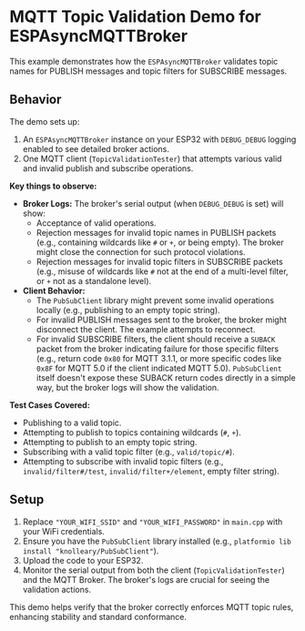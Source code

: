 # MQTT Topic Validation Demo for ESPAsyncMQTTBroker

This example demonstrates how the `ESPAsyncMQTTBroker` validates topic names for PUBLISH messages and topic filters for SUBSCRIBE messages.

## Behavior

The demo sets up:
1.  An `ESPAsyncMQTTBroker` instance on your ESP32 with `DEBUG_DEBUG` logging enabled to see detailed broker actions.
2.  One MQTT client (`TopicValidationTester`) that attempts various valid and invalid publish and subscribe operations.

**Key things to observe:**

*   **Broker Logs:** The broker's serial output (when `DEBUG_DEBUG` is set) will show:
    *   Acceptance of valid operations.
    *   Rejection messages for invalid topic names in PUBLISH packets (e.g., containing wildcards like `#` or `+`, or being empty). The broker might close the connection for such protocol violations.
    *   Rejection messages for invalid topic filters in SUBSCRIBE packets (e.g., misuse of wildcards like `#` not at the end of a multi-level filter, or `+` not as a standalone level).
*   **Client Behavior:**
    *   The `PubSubClient` library might prevent some invalid operations locally (e.g., publishing to an empty topic string).
    *   For invalid PUBLISH messages sent to the broker, the broker might disconnect the client. The example attempts to reconnect.
    *   For invalid SUBSCRIBE filters, the client should receive a `SUBACK` packet from the broker indicating failure for those specific filters (e.g., return code `0x80` for MQTT 3.1.1, or more specific codes like `0x8F` for MQTT 5.0 if the client indicated MQTT 5.0). `PubSubClient` itself doesn't expose these SUBACK return codes directly in a simple way, but the broker logs will show the validation.

**Test Cases Covered:**

*   Publishing to a valid topic.
*   Attempting to publish to topics containing wildcards (`#`, `+`).
*   Attempting to publish to an empty topic string.
*   Subscribing with a valid topic filter (e.g., `valid/topic/#`).
*   Attempting to subscribe with invalid topic filters (e.g., `invalid/filter#/test`, `invalid/filter+/element`, empty filter string).

## Setup

1.  Replace `"YOUR_WIFI_SSID"` and `"YOUR_WIFI_PASSWORD"` in `main.cpp` with your WiFi credentials.
2.  Ensure you have the `PubSubClient` library installed (e.g., `platformio lib install "knolleary/PubSubClient"`).
3.  Upload the code to your ESP32.
4.  Monitor the serial output from both the client (`TopicValidationTester`) and the MQTT Broker. The broker's logs are crucial for seeing the validation actions.

This demo helps verify that the broker correctly enforces MQTT topic rules, enhancing stability and standard conformance.
